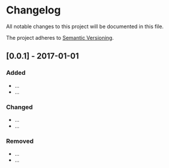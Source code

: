# Changelog
All notable changes to this project will be documented in this file.

The project adheres to [Semantic Versioning](http://semver.org/spec/v2.0.0.html).

## [0.0.1] - 2017-01-01
### Added
* ...
* ... 

### Changed
* ...
* ... 

### Removed
* ...
* ... 

